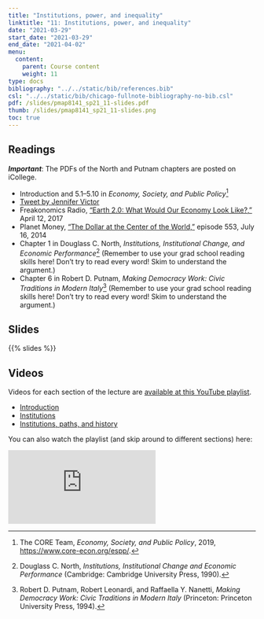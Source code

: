 ```yaml
---
title: "Institutions, power, and inequality"
linktitle: "11: Institutions, power, and inequality"
date: "2021-03-29"
start_date: "2021-03-29"
end_date: "2021-04-02"
menu:
  content:
    parent: Course content
    weight: 11
type: docs
bibliography: "../../static/bib/references.bib"
csl: "../../static/bib/chicago-fullnote-bibliography-no-bib.csl"
pdf: /slides/pmap8141_sp21_11-slides.pdf
thumb: /slides/pmap8141_sp21_11-slides.png
toc: true
---
```


## Readings

***Important***: The PDFs of the North and Putnam chapters are posted on iCollege.

-   <i class="fas fa-book"></i> Introduction and 5.1–5.10 in *Economy, Society, and Public Policy*[^1]
-   <i class="fab fa-twitter-square"></i> [Tweet by Jennifer Victor](https://twitter.com/jennifernvictor/status/1042181507480203264)
-   <i class="fas fa-podcast"></i> Freakonomics Radio, [“Earth 2.0: What Would Our Economy Look Like?,”](http://freakonomics.com/podcast/earth-2-0-economics-edition-part-1/) April 12, 2017
-   <i class="fas fa-podcast"></i> Planet Money, [“The Dollar at the Center of the World,”](https://www.npr.org/sections/money/2014/07/16/331743569/episode-552-the-dollar-at-the-center-of-the-world) episode 553, July 16, 2014
-   <i class="far fa-file-pdf"></i> Chapter 1 in Douglass C. North, *Institutions, Institutional Change, and Economic Performance*[^2] (Remember to use your grad school reading skills here! Don’t try to read every word! Skim to understand the argument.)
-   <i class="far fa-file-pdf"></i> Chapter 6 in Robert D. Putnam, *Making Democracy Work: Civic Traditions in Modern Italy*[^3] (Remember to use your grad school reading skills here! Don’t try to read every word! Skim to understand the argument.)

## Slides

{{% slides %}}

## Videos

Videos for each section of the lecture are [available at this YouTube playlist](https://www.youtube.com/playlist?list=PLS6tnpTr39sEHYIB0TE4R-GQvbZ8YpdEI).

-   [Introduction](https://www.youtube.com/watch?v=z0iR95_Bcdk&list=PLS6tnpTr39sEHYIB0TE4R-GQvbZ8YpdEI)
-   [Institutions](https://www.youtube.com/watch?v=ISEJVSrxU60&list=PLS6tnpTr39sEHYIB0TE4R-GQvbZ8YpdEI)
-   [Institutions, paths, and history](https://www.youtube.com/watch?v=9TpyDtBSB_s&list=PLS6tnpTr39sEHYIB0TE4R-GQvbZ8YpdEI)

You can also watch the playlist (and skip around to different sections) here:

<div class="embed-responsive embed-responsive-16by9">

<iframe class="embed-responsive-item" src="https://www.youtube.com/embed/videoseries?list=PLS6tnpTr39sEHYIB0TE4R-GQvbZ8YpdEI" frameborder="0" allow="accelerometer; autoplay; encrypted-media; gyroscope; picture-in-picture" allowfullscreen>
</iframe>

</div>

[^1]: The CORE Team, *Economy, Society, and Public Policy*, 2019, <https://www.core-econ.org/espp/>.

[^2]: Douglass C. North, *Institutions, Institutional Change and Economic Performance* (Cambridge: Cambridge University Press, 1990).

[^3]: Robert D. Putnam, Robert Leonardi, and Raffaella Y. Nanetti, *Making Democracy Work: Civic Traditions in Modern Italy* (Princeton: Princeton University Press, 1994).
